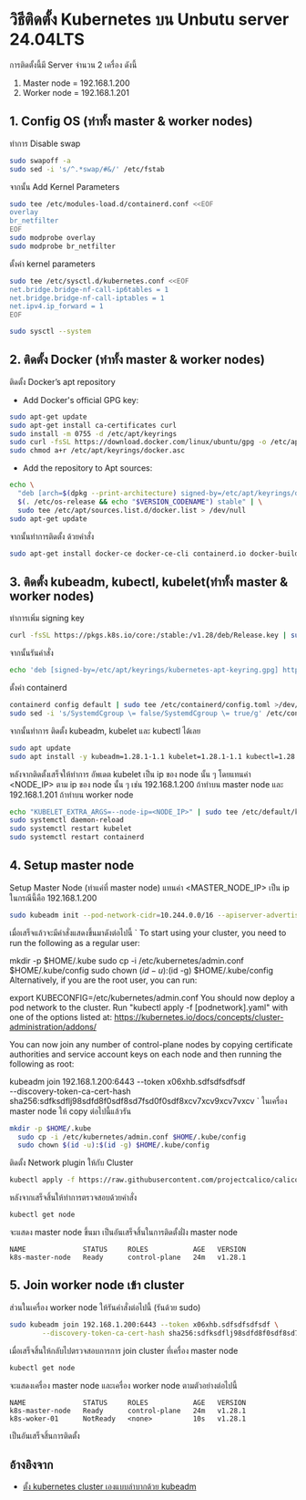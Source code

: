# วิธีติดตั้ง Kubernetes บน Unbutu server 24.04LTS

การติดตั้งนี้มี Server จำนวน 2 เครื่อง ดังนี้
1. Master node = 192.168.1.200
2. Worker node = 192.168.1.201

## 1. Config OS (ทำทั้ง master & worker nodes)
ทำการ Disable swap
```bash
sudo swapoff -a
sudo sed -i 's/^.*swap/#&/' /etc/fstab
```
จากนั้น Add Kernel Parameters
```bash
sudo tee /etc/modules-load.d/containerd.conf <<EOF
overlay
br_netfilter
EOF
sudo modprobe overlay
sudo modprobe br_netfilter
```
ตั้งค่า kernel parameters
```bash
sudo tee /etc/sysctl.d/kubernetes.conf <<EOF
net.bridge.bridge-nf-call-ip6tables = 1
net.bridge.bridge-nf-call-iptables = 1
net.ipv4.ip_forward = 1
EOF

sudo sysctl --system
```

## 2. ติดตั้ง Docker (ทำทั้ง master & worker nodes)
ติดตั้ง Docker’s apt repository 
- Add Docker's official GPG key:
```bash
sudo apt-get update
sudo apt-get install ca-certificates curl
sudo install -m 0755 -d /etc/apt/keyrings
sudo curl -fsSL https://download.docker.com/linux/ubuntu/gpg -o /etc/apt/keyrings/docker.asc
sudo chmod a+r /etc/apt/keyrings/docker.asc
```
- Add the repository to Apt sources:
```bash
echo \
  "deb [arch=$(dpkg --print-architecture) signed-by=/etc/apt/keyrings/docker.asc] https://download.docker.com/linux/ubuntu \
  $(. /etc/os-release && echo "$VERSION_CODENAME") stable" | \
  sudo tee /etc/apt/sources.list.d/docker.list > /dev/null
sudo apt-get update
```
จากนั้นทำการติดตั้ง ด้วยคำสั่ง
```bash
sudo apt-get install docker-ce docker-ce-cli containerd.io docker-buildx-plugin docker-compose-plugin
```

## 3. ติดตั้ง kubeadm, kubectl, kubelet(ทำทั้ง master & worker nodes)
ทำการเพิ่ม signing key
```bash
curl -fsSL https://pkgs.k8s.io/core:/stable:/v1.28/deb/Release.key | sudo gpg --dearmor -o /etc/apt/keyrings/kubernetes-apt-keyring.gpg
```
จากนั้นรันคำสั่ง
```bash
echo 'deb [signed-by=/etc/apt/keyrings/kubernetes-apt-keyring.gpg] https://pkgs.k8s.io/core:/stable:/v1.28/deb/ /' | sudo tee /etc/apt/sources.list.d/kubernetes.list
```
ตั้งค่า containerd
```bash
containerd config default | sudo tee /etc/containerd/config.toml >/dev/null 2>&1
sudo sed -i 's/SystemdCgroup \= false/SystemdCgroup \= true/g' /etc/containerd/config.toml
```
จากนั้นทำการ ติดตั้ง kubeadm, kubelet และ kubectl ได้เลย
```bash
sudo apt update   
sudo apt install -y kubeadm=1.28.1-1.1 kubelet=1.28.1-1.1 kubectl=1.28.1-1.1
```
หลังจากติดตั้งเสร็จให้ทำการ อัพเดต kubelet เป็น ip ของ node นั้น ๆ โดยแทนค่า <NODE_IP> ตาม ip ของ node นั้น ๆ เช่น 192.168.1.200 ถ้าทำบน master node และ 192.168.1.201 ถ้าทำบน worker node
```bash
echo "KUBELET_EXTRA_ARGS=--node-ip=<NODE_IP>" | sudo tee /etc/default/kubelet
sudo systemctl daemon-reload
sudo systemctl restart kubelet
sudo systemctl restart containerd
```

## 4. Setup master node
Setup Master Node (ทำแค่ที่ master node) แทนค่า <MASTER_NODE_IP> เป็น ip ในกรณีนี้คือ 192.168.1.200
```bash
sudo kubeadm init --pod-network-cidr=10.244.0.0/16 --apiserver-advertise-address=<MASTER_NODE_IP>
```
เมื่อเสร็จแล้วจะมีคำสั่งแสดงขึ้นมาดังต่อไปนี้
`
To start using your cluster, you need to run the following as a regular user:

  mkdir -p $HOME/.kube
  sudo cp -i /etc/kubernetes/admin.conf $HOME/.kube/config
  sudo chown $(id -u):$(id -g) $HOME/.kube/config
Alternatively, if you are the root user, you can run:

  export KUBECONFIG=/etc/kubernetes/admin.conf
You should now deploy a pod network to the cluster. Run "kubectl apply -f [podnetwork].yaml" with one of the options listed at: https://kubernetes.io/docs/concepts/cluster-administration/addons/

You can now join any number of control-plane nodes by copying certificate authorities and service account keys on each node and then running the following as root:

  kubeadm join 192.168.1.200:6443 --token x06xhb.sdfsdfsdfsdf \
        --discovery-token-ca-cert-hash sha256:sdfksdflj98sdfd8f0sdf8sd7fsd0f0sdf8xcv7xcv9xcv7vxcv
`
ในเครื่อง master node ให้ copy ต่อไปนี้แล้วรัน
```bash
mkdir -p $HOME/.kube
  sudo cp -i /etc/kubernetes/admin.conf $HOME/.kube/config
  sudo chown $(id -u):$(id -g) $HOME/.kube/config
```
ติดตั้ง Network plugin ให้กับ Cluster
```bash
kubectl apply -f https://raw.githubusercontent.com/projectcalico/calico/v3.25.0/manifests/calico.yaml
```
หลังจากเสร็จสิ้นให้ทำการตรวจสอบด้วยคำสั่ง
```bash
kubectl get node
```
จะแสดง master node ขึ้นมา เป็นอันเสร็จสิ้นในการติดตั้งฝั่ง master node
```
NAME              STATUS     ROLES           AGE   VERSION
k8s-master-node   Ready      control-plane   24m   v1.28.1
```

## 5. Join worker node เข้า cluster
ส่วนในเครื่อง worker node ให้รันคำสั่งต่อไปนี้ (รันด้วย sudo)
```bash
sudo kubeadm join 192.168.1.200:6443 --token x06xhb.sdfsdfsdfsdf \
        --discovery-token-ca-cert-hash sha256:sdfksdflj98sdfd8f0sdf8sd7fsd0f0sdf8xcv7xcv9xcv7vxcv
```
เมื่อเสร็จสิ้นให้กลับไปตรวจสอบการการ join cluster ที่เครื่อง master node
```bash
kubectl get node
```
จะแสดงเครื่อง master node และเครื่อง worker node ตามตัวอย่างต่อไปนี้
```
NAME              STATUS     ROLES           AGE   VERSION
k8s-master-node   Ready      control-plane   24m   v1.28.1
k8s-woker-01      NotReady   <none>          10s   v1.28.1
```
เป็นอันเสร็จสิ้นการติดตั้ง

## อ้างอิงจาก
- [ตั้ง kubernetes cluster เองแบบลำบากด้วย kubeadm](https://srank123.medium.com/%E0%B8%95%E0%B8%B1%E0%B9%89%E0%B8%87-kubernetes-cluster-%E0%B9%80%E0%B8%AD%E0%B8%87%E0%B9%81%E0%B8%9A%E0%B8%9A%E0%B8%A5%E0%B8%B3%E0%B8%9A%E0%B8%B2%E0%B8%81%E0%B8%94%E0%B9%89%E0%B8%A7%E0%B8%A2-kubeadm-c7c84ba58dc7)
